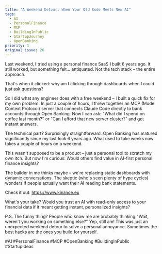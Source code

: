 ```yaml
---
title: "A Weekend Detour: When Your Old Code Meets New AI"
tags:
  - AI
  - PersonalFinance
  - MCP
  - BuildingInPublic
  - StartupJourney
  - OpenBanking
priority: 1
original_issue: 26
---
```


Last weekend, I tried using a personal finance SaaS I built 6 years ago. It still worked, but something felt... antiquated. Not the tech stack – the entire approach.

That's when it clicked: why am I clicking through dashboards when I could just ask questions?

So I did what any engineer does with a free weekend – I built a quick fix for my own problem. In just a couple of hours, I threw together an MCP (Model Context Protocol) server that connects Claude Code directly to bank accounts through Open Banking. Now I can ask: "What did I spend on coffee last month?" or "Can I afford that new server cluster?" and get instant answers.

The technical part? Surprisingly straightforward. Open Banking has matured significantly since my last look 6 years ago. What used to take weeks now takes a couple of hours on a weekend.

This wasn't supposed to be a product – just a personal tool to scratch my own itch. But now I'm curious: Would others find value in AI-first personal finance insights?

The builder in me thinks maybe – we're replacing static dashboards with dynamic conversations. The skeptic (who's seen plenty of hype cycles) wonders if people actually want their AI reading bank statements.

Check it out: https://www.kinance.eu

What's your take? Would you trust an AI with read-only access to your financial data if it meant getting instant, personalized insights? 

P.S. The funny thing? People who know me are probably thinking "Wait, weren't you working on something else?" Yep, still am! This was just an unexpected weekend detour to solve a personal annoyance. Sometimes the best hacks are the ones you build for yourself.

#AI #PersonalFinance #MCP #OpenBanking #BuildingInPublic #StartupIdeas